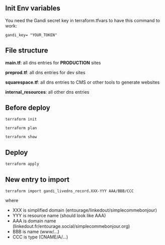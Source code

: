 ## Init Env variables

You need the Gandi secret key in terraform.tfvars to have this command to work:

``gandi_key= "YOUR_TOKEN"``

## File structure
**main.tf**: all dns entries for **PRODUCTION** sites

**preprod.tf**: all dns entries for dev sites

**squarespace.tf**: all dns entries to CMS or other tools to generate websites

**internal_resources**: all other dns entries

## Before deploy 

``terraform init``

``terraform plan``

``terraform show``

## Deploy

``terraform apply``


## New entry to import

``terraform import gandi_livedns_record.XXX-YYY AAA/BBB/CCC``

where 
- XXX is simplified domain (entourage/linkedout/simplecommebonjour)
- YYY is resource name (should look like AAA)
- AAA is domain name (linkedout.fr/entourage.social/simplecommebonjour.org)
- BBB is name (www/...)
- CCC is type (CNAME/A/...)

